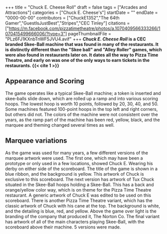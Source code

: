 +++
title = "Chuck E. Cheese Roll"
draft = false
tags = ["Arcades and Attractions"]
categories = ["Chuck E. Cheese's"]
startDate = ""
endDate = "0000-00-00"
contributors = ["ChuckE1352","The 64th Gamer","GuestIsJustBest","Stripes","CEC Tinley"]
citations = ["https://m.facebook.com/pizzatimetheatre/photos/a.1070409566333266/1070415499666006/?type=3"]
pageThumbnailFile = "PLz6FJ1KXnbTnWF5JVU4.avif"
+++
***Chuck E. Cheese Roll* is a CEC branded Skee-Ball machine that was found in many of the restaurants. It is distinctly different than the "Skee ball" and "Alley Roller" games, which were also found in restaurants later on. It dates all the way to Pizza Time Theatre, and early on was one of the only ways to earn tickets in the restaurants. {{< cite 1 >}}**

## Appearance and Scoring

The game operates like a typical Skee-Ball machine; a token is inserted and skee-balls slide down, which are rolled up a ramp and into various scoring hoops. The lowest hoop is worth 10 points, followed by 20, 30, 40, and 50. Some machines featured 100-point hoops in the top left and right corners, but others did not. The colors of the machine were not consistent over the years, as the ramp part of the machine has been red, yellow, black, and the marquee and theming changed several times as well.

## Marquee variations

As the game was used for many years, a few different versions of the marquee artwork were used. The first one, which may have been a prototype or only used in a few locations, showed Chuck E. Wearing his derby on either side of the scoreboard. The title of the game is shown in a blue ribbon, and the background is yellow. This artwork of Chuck is exclusive to this scoreboard. The next version has artwork of Tux Chuck situated in the Skee-Ball hoops holding a Skee-Ball. This has a back and orange/yellow color way, which is on theme for the Pizza Time Theatre restaurant. A generic artwork of Chuck E was edited to be used on this scoreboard. There is another Pizza Time Theatre variant, which has the classic artwork of Chuck with his cane at the top. The background is white, and the detailing is blue, red, and yellow. Above the game over light is the branding of the company that produced it, The Norton Co. The final variant has artwork of all of the main characters playing Skee-Ball, with the scoreboard above their machine. 5 versions were made.
